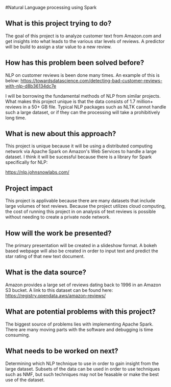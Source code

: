 #Natural Language processing using Spark

## What is this project trying to do?

The goal of this project is to analyze customer text from Amazon.com and get insights into what leads to the various star levels of reviews. A predictor will be build to assign a star value to a new review.

## How has this problem been solved before?

NLP on customer reviews is been done many times. An example of this is below: 
https://towardsdatascience.com/detecting-bad-customer-reviews-with-nlp-d8b36134dc7e 

I will be borrowing the fundamental methods of NLP from similar projects. What makes this project unique is that the data consists of 1.7 million+ reviews in a 50+ GB file. Typical NLP packages such as NLTK cannot handle such a large dataset, or if they can the processing will take a prohibitively long time. 

## What is new about this approach?

This project is unique because it will be using a distributed computing network via Apache Spark on Amazon's Web Services to handle a large dataset. I think it will be sucessful because there is a library for Spark specifically for NLP:

https://nlp.johnsnowlabs.com/ 

## Project impact

This project is applivable because there are many datasets that include large volumes of text reviews. Because the project utilizes cloud computing, the cost of running this project in on analysis of text reviews is possible without needing to create a private node network. 

## How will the work be presented?

The primary presentation will be created in a slideshow format. A bokeh based webpage will also be created in order to input text and predict the star rating of that new text document.

## What is the data source?

Amazon provides a large set of reviews dating back to 1996 in an Amazon S3 bucket. A link to this dataset can be found here:
https://registry.opendata.aws/amazon-reviews/

## What are potential problems with this project?

The biggest source of problems lies with implementing Apache Spark. There are many moving parts with the software and debugging is time consuming.

## What needs to be worked on next?

Determining which NLP technique to use in order to gain insight from the large dataset. Subsets of the data can be used in order to use techniques such as NMF, but such techniques may not be feasable or make the best use of the dataset.